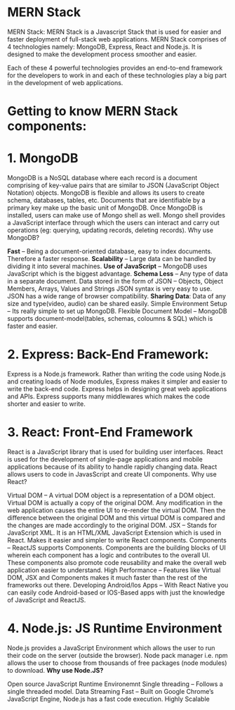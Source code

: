 # MERN Stack
MERN Stack: MERN Stack is a Javascript Stack that is used for easier and faster deployment of full-stack web applications. MERN Stack comprises of 4 technologies namely: MongoDB, Express, React and Node.js. It is designed to make the development process smoother and easier.

Each of these 4 powerful technologies provides an end-to-end framework for the developers to work in and each of these technologies play a big part in the development of web applications.

# Getting to know MERN Stack components:

# 1. MongoDB
MongoDB is a NoSQL database where each record is a document comprising of key-value pairs that are similar to JSON (JavaScript Object Notation) objects. MongoDB is flexible and allows its users to create schema, databases, tables, etc. Documents that are identifiable by a primary key make up the basic unit of MongoDB. Once MongoDB is installed, users can make use of Mongo shell as well. Mongo shell provides a JavaScript interface through which the users can interact and carry out operations (eg: querying, updating records, deleting records).
Why use MongoDB?

**Fast** – Being a document-oriented database, easy to index documents. Therefore a faster response.
**Scalability** – Large data can be handled by dividing it into several machines.
**Use of JavaScript** – MongoDB uses JavaScript which is the biggest advantage.
**Schema Less** – Any type of data in a separate document.
Data stored in the form of JSON –
Objects, Object Members, Arrays, Values and Strings
JSON syntax is very easy to use.
JSON has a wide range of browser compatibility.
**Sharing Data**: Data of any size and type(video, audio) can be shared easily.
Simple Environment Setup – Its really simple to set up MongoDB.
Flexible Document Model – MongoDB supports document-model(tables, schemas, coloumns & SQL) which is faster and easier.

# 2. Express: Back-End Framework:
Express is a Node.js framework. Rather than writing the code using Node.js and creating loads of Node modules, Express makes it simpler and easier to write the back-end code. Express helps in designing great web applications and APIs. Express supports many middlewares which makes the code shorter and easier to write.


# 3. React: Front-End Framework
React is a JavaScript library that is used for building user interfaces. React is used for the development of single-page applications and mobile applications because of its ability to handle rapidly changing data. React allows users to code in JavasScript and create UI components.
Why use React?

Virtual DOM – A virtual DOM object is a representation of a DOM object. Virtual DOM is actually a copy of the original DOM. Any modification in the web application causes the entire UI to re-render the virtual DOM. Then the difference between the original DOM and this virtual DOM is compared and the changes are made accordingly to the original DOM.
JSX – Stands for JavaScript XML. It is an HTML/XML JavaScript Extension which is used in React. Makes it easier and simpler to write React components.
Components – ReactJS supports Components. Components are the building blocks of UI wherein each component has a logic and contributes to the overall UI. These components also promote code reusability and make the overall web application easier to understand.
High Performance – Features like Virtual DOM, JSX and Components makes it much faster than the rest of the frameworks out there.
Developing Android/Ios Apps – With React Native you can easily code Android-based or IOS-Based apps with just the knowledge of JavaScript and ReactJS.


# 4. Node.js: JS Runtime Environment
Node.js provides a JavaScript Environment which allows the user to run their code on the server (outside the browser). Node pack manager i.e. npm allows the user to choose from thousands of free packages (node modules) to download.
**Why use Node.JS?**

Open source JavaScript Runtime Environemnt
Single threading – Follows a single threaded model.
Data Streaming
Fast – Built on Google Chrome’s JavaScript Engine, Node.js has a fast code execution.
Highly Scalable